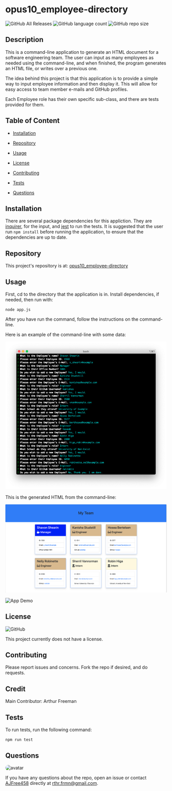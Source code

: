 # opus10_employee-directory

![GitHub All Releases](https://img.shields.io/github/languages/top/AJFree458/opus10_employee-directory) ![GitHub language count](https://img.shields.io/github/languages/count/AJFree458/opus10_employee-directory) ![GitHub repo size](https://img.shields.io/github/repo-size/AJFree458/opus10_employee-directory)

## Description

This is a command-line application to generate an HTML document for a software engineering team. The user can input as many employees as needed using the command-line, and when finished, the program generates an HTML file, or writes over a previous one. 

The idea behind this project is that this application is to provide a simple way to input employee information and then display it. This will allow for easy access to team member e-mails and GitHub profiles.  

Each Employee role has their own specific sub-class, and there are tests provided for them.

## Table of Content

* [Installation](#installation)

* [Repository](#repository)

* [Usage](#usage)

* [License](#license)

* [Contributing](#contributing)

* [Tests](#tests)

* [Questions](#questions)

## Installation

There are several package dependencies for this appliction. They are [inquirer](https://www.npmjs.com/package/inquirer), for the input, and [jest](https://jestjs.io/) to run the tests. It is suggested that the user run `npm install` before running the application, to ensure that the dependencies are up to date.


## Repository

This project's repository is at: [opus10_employee-directory](https://github.com/AJFree458/opus10_employee-directory)

## Usage

First, cd to the directory that the application is in. Install dependencies, if needed, then run with:

```
node app.js
```

After you have run the command, follow the instructions on the command-line.

Here is an example of the command-line with some data:

![CLI Data](./img/Input_Demo.png)

This is the generated HTML from the command-line:

![HTML Demo](./img/HTML_demo.png)

![App Demo](./img/App-Demo.gif)

## License

![GitHub](https://img.shields.io/github/license/AJFree458/opus10_employee-directory)

This project currently does not have a license.

## Contributing

Please report issues and concerns. Fork the repo if desired, and do requests.

## Credit

Main Contributor: Arthur Freeman

## Tests

To run tests, run the following command:

```
npm run test
```

## Questions

<img src="https://avatars3.githubusercontent.com/u/59231957?v=4" alt="avatar" style="border-radius: 16px" width="30" />

If you have any questions about the repo, open an issue or contact [AJFree458](https://api.github.com/users/AJFree458) directly at rthr.frmn@gmail.com.
